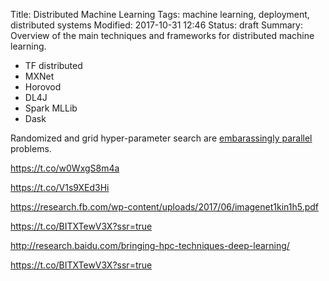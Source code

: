 Title: Distributed Machine Learning
Tags: machine learning, deployment, distributed systems
Modified: 2017-10-31 12:46
Status: draft
Summary: Overview of the main techniques and frameworks for distributed machine learning.

* TF distributed
* MXNet
* Horovod
* DL4J
* Spark MLLib
* Dask

Randomized and grid hyper-parameter search are
[embarassingly parallel](https://en.wikipedia.org/wiki/Embarrassingly_parallel) problems.


https://t.co/w0WxgS8m4a

https://t.co/V1s9XEd3Hi

https://research.fb.com/wp-content/uploads/2017/06/imagenet1kin1h5.pdf

https://t.co/BITXTewV3X?ssr=true

http://research.baidu.com/bringing-hpc-techniques-deep-learning/

https://t.co/BITXTewV3X?ssr=true
